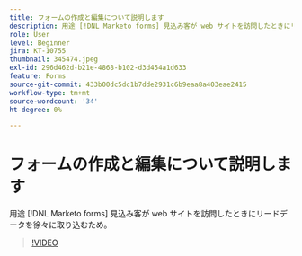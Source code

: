 ```yaml
---
title: フォームの作成と編集について説明します
description: 用途 [!DNL Marketo forms] 見込み客が web サイトを訪問したときにリードデータを徐々に取り込むため。
role: User
level: Beginner
jira: KT-10755
thumbnail: 345474.jpeg
exl-id: 296d462d-b21e-4868-b102-d3d454a1d633
feature: Forms
source-git-commit: 433b00dc5dc1b7dde2931c6b9eaa8a403eae2415
workflow-type: tm+mt
source-wordcount: '34'
ht-degree: 0%

---
```


# フォームの作成と編集について説明します

用途 [!DNL Marketo forms] 見込み客が web サイトを訪問したときにリードデータを徐々に取り込むため。

>[!VIDEO](https://video.tv.adobe.com/v/345474/?quality=12&learn=on)
